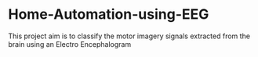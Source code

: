 # Home-Automation-using-EEG
This project aim is to classify the motor imagery signals extracted from the brain using an Electro Encephalogram
